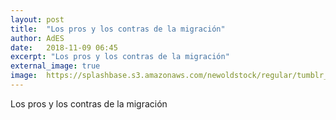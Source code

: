 ```yaml
---
layout: post
title:  "Los pros y los contras de la migración"
author: AdES
date:   2018-11-09 06:45
excerpt: "Los pros y los contras de la migración"
external_image: true
image:  https://splashbase.s3.amazonaws.com/newoldstock/regular/tumblr_nsig7rphgb1sfie3io1_1280.jpg
---
```

Los pros y los contras de la migración